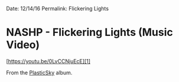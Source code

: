 Date: 12/14/16
Permalink: Flickering Lights

# NASHP - Flickering Lights (Music Video)

[https://youtu.be/0LvCCNjuEcE][1]

From the [PlasticSky][2] album.

[1]:	https://youtu.be/0LvCCNjuEcE
[2]:	http://nashp.com/plasticsky